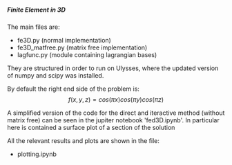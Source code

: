 ##### Finite Element in 3D

The main files are:

- fe3D.py (normal implementation)
- fe3D_matfree.py (matrix free implementation)
- lagfunc.py (module containing lagrangian bases)

They are structured in order to run on Ulysses, where the updated version of numpy and scipy was installed.

By default the right end side of the problem is:
$$
f(x, y, z) = cos(\pi x) cos(\pi y) cos(\pi z)
$$

A simplified version of the code for the direct and iteractive method (without matrix free) can be seen in the jupiter notebook 'fed3D.ipynb'. In particular here is contained a surface plot of a section of the solution

All the relevant results and plots are shown in the file:

- plotting.ipynb
